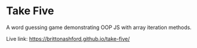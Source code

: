 # Take Five
A word guessing game demonstrating OOP JS with array iteration methods.

Live link: https://brittonashford.github.io/take-five/
